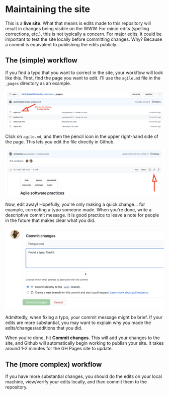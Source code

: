 # Maintaining the site

This is a **live site**. What that means is edits made to this repository will result in changes being visible on the WWW. For minor edits (spelling corrections, etc.), this is not typically a concern. For major edits, it could be important to test the site locally before committing changes. Why? Because a commit is equivalent to publishing the edits publicly.

## The (simple) workflow

If you find a typo that you want to correct in the site, your workflow will look like this. First, find the page you want to edit. I'll use the `agile.md` file in the `_pages` directory as an example.

![The _pages directory](assets/images/pages-view.png)

Click on `agile.md`, and then the pencil icon in the upper right-hand side of the page. This lets you edit the file directly in Github.

![The edit button](assets/images/edit-button.png)

Now, edit away! Hopefully, you're only making a quick change... for example, correcting a typo someone made. When you're done, write a descriptive commit message. It is good practice to leave a note for people in the future that makes clear what you did.

![Committing a change](assets/images/committing-a-change.png)

Admittedly, when fixing a typo, your commit message might be brief. If your edits are more substantial, you may want to explain why you made the edits/changes/additions that you did.

When you're done, hit **Commit changes**. This will add your changes to the site, and Github will automatically begin working to publish your site. It takes around 1-2 minutes for the GH Pages site to update.

## The (more complex) workflow

If you have more substantial changes, you should do the edits on your local machine, view/verify your edits locally, and *then* commit them to the repository. 



